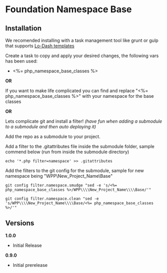 Foundation Namespace Base
==========


Installation
------------

We recomended installing with a task management tool like grunt or gulp that supports [Lo-Dash templates](http://lodash.com/docs/#template)

Create a task to copy and apply your desired changes, the following vars has been used:

* <%= php_namespace_base_classes %>

**OR**

If you want to make life complicated you can find and replace "<%= php_namespace_base_classes %>" with your namespace for the base classes

**OR**

Lets complicate git and install a filter! _(have fun when adding a submodule to a submodule and then auto deplaying it)_

Add the repo as a submodule to your project.

Add a filter to the .gitattributes file inside the submodule folder, sample commend below (run from inside the submodule directory)

`echo '*.php filter=namespace' >> .gitattributes`

Add the filters to the git config for the submodule, sample for new namespace being "WPP\New_Project_Name\Base"

`git config filter.namespace.smudge "sed -e 's/<%= php_namespace_base_classes %>/WPP\\\\New_Project_Name\\\\Base/'"`

`git config filter.namespace.clean "sed -e 's/WPP\\\\New_Project_Name\\\\Base/<%= php_namespace_base_classes %>/'"`


Versions
--------

**1.0.0**

* Initial Release

**0.9.0**

* Initial prerelease
